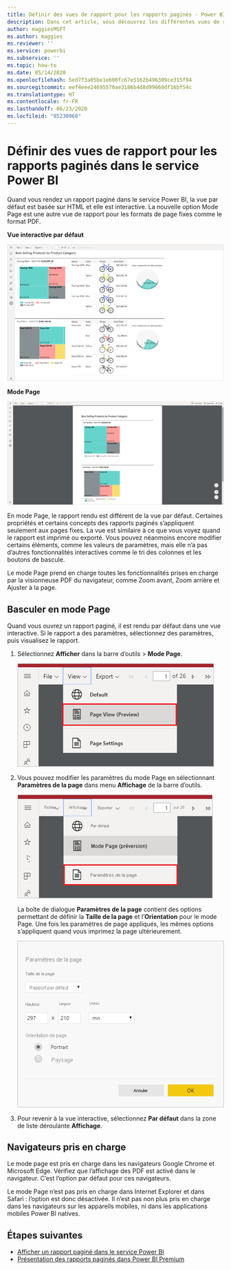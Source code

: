 ```yaml
---
title: Définir des vues de rapport pour les rapports paginés - Power BI
description: Dans cet article, vous découvrez les différentes vues de rapport disponibles pour les rapports paginés dans le service Power BI.
author: maggiesMSFT
ms.author: maggies
ms.reviewer: ''
ms.service: powerbi
ms.subservice: ''
ms.topic: how-to
ms.date: 05/14/2020
ms.openlocfilehash: 5ed7f3a05be1e600fc67e5162b496309ce315f94
ms.sourcegitcommit: eef4eee24695570ae3186b4d8d99660df16bf54c
ms.translationtype: HT
ms.contentlocale: fr-FR
ms.lasthandoff: 06/23/2020
ms.locfileid: "85230968"
---
```

# <a name="set-report-views-for-paginated-reports-in-the-power-bi-service"></a>Définir des vues de rapport pour les rapports paginés dans le service Power BI

Quand vous rendez un rapport paginé dans le service Power BI, la vue par défaut est basée sur HTML et elle est interactive. La nouvelle option Mode Page est une autre vue de rapport pour les formats de page fixes comme le format PDF.

**Vue interactive par défaut**

![Vue par défaut](media/page-view/power-bi-paginated-default-view.png)

**Mode Page**

![Mode Page](media/page-view/power-bi-paginated-page-view.png)

En mode Page, le rapport rendu est différent de la vue par défaut. Certaines propriétés et certains concepts des rapports paginés s’appliquent seulement aux pages fixes. La vue est similaire à ce que vous voyez quand le rapport est imprimé ou exporté. Vous pouvez néanmoins encore modifier certains éléments, comme les valeurs de paramètres, mais elle n’a pas d’autres fonctionnalités interactives comme le tri des colonnes et les boutons de bascule.

Le mode Page prend en charge toutes les fonctionnalités prises en charge par la visionneuse PDF du navigateur, comme Zoom avant, Zoom arrière et Ajuster à la page.

## <a name="switch-to-page-view"></a>Basculer en mode Page

Quand vous ouvrez un rapport paginé, il est rendu par défaut dans une vue interactive. Si le rapport a des paramètres, sélectionnez des paramètres, puis visualisez le rapport.

1. Sélectionnez **Afficher** dans la barre d’outils > **Mode Page**.

    ![Basculer en mode Page](media/page-view/power-bi-paginated-page-view-dropdown.png)

2. Vous pouvez modifier les paramètres du mode Page en sélectionnant **Paramètres de la page** dans menu **Affichage** de la barre d’outils. 

    ![Sélectionner Paramètres de la page](media/page-view/power-bi-paginated-page-settings-dropdown.png)
    
    La boîte de dialogue **Paramètres de la page** contient des options permettant de définir la **Taille de la page** et l’**Orientation** pour le mode Page. Une fois les paramètres de page appliqués, les mêmes options s’appliquent quand vous imprimez la page ultérieurement.
   
    ![Boîte de dialogue Paramètres de la page](media/page-view/power-bi-paginated-page-settings-dialog.png)

3. Pour revenir à la vue interactive, sélectionnez **Par défaut** dans la zone de liste déroulante **Affichage**.

## <a name="browser-support"></a>Navigateurs pris en charge

Le mode page est pris en charge dans les navigateurs Google Chrome et Microsoft Edge. Vérifiez que l’affichage des PDF est activé dans le navigateur. C’est l’option par défaut pour ces navigateurs.

Le mode Page n’est pas pris en charge dans Internet Explorer et dans Safari : l’option est donc désactivée. Il n’est pas non plus pris en charge dans les navigateurs sur les appareils mobiles, ni dans les applications mobiles Power BI natives.  


## <a name="next-steps"></a>Étapes suivantes

- [Afficher un rapport paginé dans le service Power BI](../consumer/paginated-reports-view-power-bi-service.md)
- [Présentation des rapports paginés dans Power BI Premium](paginated-reports-report-builder-power-bi.md)
